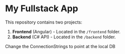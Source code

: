 # My Fullstack App

This repository contains two projects:

1. **Frontend** (Angular) - Located in the `/frontend` folder.
2. **Backend** (C# API) - Located in the `/backend` folder.

Change the ConnectionStrings to point at the local DB 
